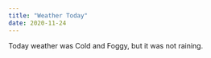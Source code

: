 ```yaml
---
title: "Weather Today"
date: 2020-11-24
---
```

Today weather was Cold and Foggy, but it was not raining.
